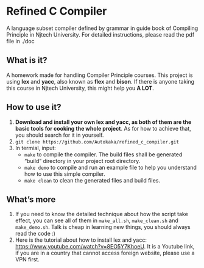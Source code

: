 # Refined C Compiler

A language subset compiler defined by grammar in guide book of Compiling Principle in Njtech University. For detailed instructions, please read the pdf file in ./doc

## What is it?

A homework made for handling Compiler Principle courses. This project is using **lex** and **yacc**, also known as **flex** and **bison**. If there is anyone taking this course in Njtech University, this might help you **A LOT**.

## How to use it?

1. **Download and install your own lex and yacc, as both of them are the basic tools for cooking the whole project**. As for how to achieve that, you should search for it in yourself.
2. `git clone https://github.com/Autokaka/refined_c_compiler.git`
3. In termial, input:
   - `make` to compile the compiler. The build files shall be generated “build” directory in your project root directory.
   - `make demo` to compile and run an example file to help you understand how to use this simple compiler.
   - `make clean` to clean the generated files and build files.

## What’s more

1. If you need to know the detailed technique about how the script take effect, you can see all of them in `make_all.sh`, `make_clean.sh` and `make_demo.sh`. Talk is cheap in learning new things, you should always read the code :)
2. Here is the tutorial about how to install lex and yacc: https://www.youtube.com/watch?v=8EO5Y7KhoeU. It is a Youtube link, if you are in a country that cannot access foreign website, please use a VPN first.
